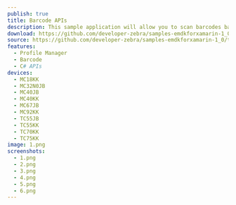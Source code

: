 ```yaml
---
publish: true
title: Barcode APIs
description: This sample application will allow you to scan barcodes based on selected scanner device, trigger type and a few decoder Decoder Params.
download: https://github.com/developer-zebra/samples-emdkforxamarin-1_0/archive/BarcodeSample1.zip
source: https://github.com/developer-zebra/samples-emdkforxamarin-1_0/tree/BarcodeSample1
features: 
  - Profile Manager
  - Barcode
  - C# APIs
devices: 
  - MC18KK
  - MC32N0JB
  - MC40JB
  - MC40KK
  - MC67JB
  - MC92KK
  - TC55JB
  - TC55KK
  - TC70KK
  - TC75KK
image: 1.png
screenshots: 
  - 1.png
  - 2.png
  - 3.png
  - 4.png
  - 5.png
  - 6.png
---
```


